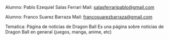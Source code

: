 Alumno: Pablo Ezequiel Salas Ferrari
Mail: salasferraripablo@gmail.com

Alumno: Franco Suarez Barraza
Mail: francosuarezbarraza@gmail.com

Tematica: Página de noticias de Dragon Ball
Es una página sobre noticias de Dragon Ball en general (juegos, manga, anime, etc)